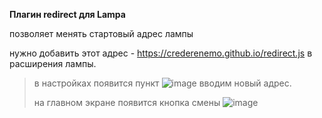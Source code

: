 **Плагин redirect для Lampa**

позволяет менять стартовый адрес лампы

нужно добавить этот адрес - https://crederenemo.github.io/redirect.js в расширения лампы.
> в настройках появится пункт ![image](https://github.com/user-attachments/assets/ebb97bc1-db47-437d-9f47-1fe4c832a2d8) вводим новый адрес.
> 
> на главном экране появится кнопка смены ![image](https://github.com/user-attachments/assets/dbe6cb9e-11d2-4b03-9d57-459dbb4bcd5b)

